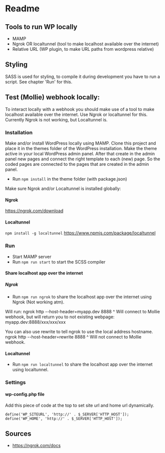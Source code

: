 # Readme 

## Tools to run WP locally
- MAMP
- Ngrok OR localtunnel (tool to make localhost available over the internet)
- Relative URL (WP plugin, to make URL paths from wordpress relative)

## Styling
SASS is used for styling, to compile it during development you have to run a script. See chapter 'Run' for this. 

## Test (Mollie) webhook locally: 
To interact locally with a webhook you should make use of a tool to make localhost available over the internet. Use Ngrok or localtunnel for this. Currently Ngrok is not working, but Localtunnel is. 

### Installation
Make and/or install WordPress locally using MAMP. Clone this project and place it in the themes folder of the WordPress installation. Make the theme active in your local WordPress admin panel. After that create in the admin panel new pages and connect the right template to each (new) page. So the coded pages are connected to the pages that are created in the admin panel. 

- Run `npm install` in the theme folder (with package.json)

Make sure Ngrok and/or Localtunnel is installed globally: 

#### Ngrok
https://ngrok.com/download

#### Localtunnel
`npm install -g localtunnel`
https://www.npmjs.com/package/localtunnel

### Run
- Start MAMP server 
- Run `npm run start` to start the SCSS compiler

#### Share localhost app over the internet
##### Ngrok
- Run `npm run ngrok` to share the localhost app over the internet using Ngrok (Not working atm).

Will run:
ngrok http --host-header=myapp.dev 8888
^ Will connect to Mollie webhook, but will return you to not existing webpage: myapp.dev:8888/xxx/xxx/xxx

You can also use rewrite to tell ngrok to use the local address hostname.
ngrok http --host-header=rewrite 8888
^ Will not connect to Mollie webhook. 

#### Localtunnel
- Run `npm run localtunnel` to share the localhost app over the internet using localtunnel. 

### Settings 
#### wp-config.php file
Add this piece of code at the top to set site url and home url dynamically.
```
define('WP_SITEURL', 'http://' . $_SERVER['HTTP_HOST']);
define('WP_HOME', 'http://' . $_SERVER['HTTP_HOST']);
```

## Sources
- https://ngrok.com/docs
